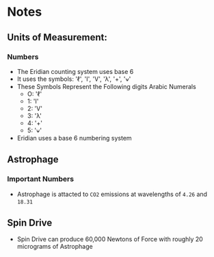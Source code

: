 # Notes

## Units of Measurement:

### Numbers

- The Eridian counting system uses base 6
- It uses the symbols: 'ℓ', 'I', 'V', 'λ', '+', '⍱'
- These Symbols Represent the Following digits Arabic Numerals
  - O: 'ℓ'
  - 1: 'I'
  - 2: 'V'
  - 3: 'λ'
  - 4: '+'
  - 5: '⍱'
- Eridian uses a base 6 numbering system

## Astrophage

### Important Numbers

- Astrophage is attacted to `CO2` emissions at wavelengths of `4.26` and `18.31`
  
## Spin Drive
- Spin Drive can produce 60,000 Newtons of Force with roughly 20 micrograms of Astrophage